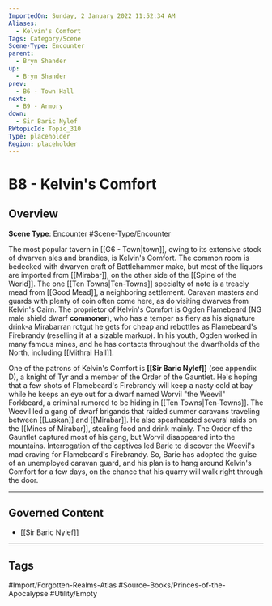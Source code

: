 ```yaml
---
ImportedOn: Sunday, 2 January 2022 11:52:34 AM
Aliases:
  - Kelvin's Comfort
Tags: Category/Scene
Scene-Type: Encounter
parent:
  - Bryn Shander
up:
  - Bryn Shander
prev:
  - B6 - Town Hall
next:
  - B9 - Armory
down:
  - Sir Baric Nylef
RWtopicId: Topic_310
Type: placeholder
Region: placeholder
---
```

# B8 - Kelvin's Comfort
## Overview
**Scene Type**: Encounter
#Scene-Type/Encounter

The most popular tavern in [[G6 - Town|town]], owing to its extensive stock of dwarven ales and brandies, is Kelvin's Comfort. The common room is bedecked with dwarven craft of Battlehammer make, but most of the liquors are imported from [[Mirabar]], on the other side of the [[Spine of the World]]. The one [[Ten Towns|Ten-Towns]] specialty of note is a treacly mead from [[Good Mead]], a neighboring settlement. Caravan masters and guards with plenty of coin often come here, as do visiting dwarves from Kelvin's Cairn. The proprietor of Kelvin's Comfort is Ogden Flamebeard (NG male shield dwarf **commoner**), who has a temper as fiery as his signature drink-a Mirabarran rotgut he gets for cheap and rebottles as Flamebeard's Firebrandy (reselling it at a sizable markup). In his youth, Ogden worked in many famous mines, and he has contacts throughout the dwarfholds of the North, including [[Mithral Hall]].

One of the patrons of Kelvin's Comfort is **[[Sir Baric Nylef]]** (see appendix D), a knight of Tyr and a member of the Order of the Gauntlet. He's hoping that a few shots of Flamebeard's Firebrandy will keep a nasty cold at bay while he keeps an eye out for a dwarf named Worvil "the Weevil" Forkbeard, a criminal rumored to be hiding in [[Ten Towns|Ten-Towns]]. The Weevil led a gang of dwarf brigands that raided summer caravans traveling between [[Luskan]] and [[Mirabar]]. He also spearheaded several raids on the [[Mines of Mirabar]], stealing food and drink mainly. The Order of the Gauntlet captured most of his gang, but Worvil disappeared into the mountains. Interrogation of the captives led Barie to discover the Weevil's mad craving for Flamebeard's Firebrandy. So, Barie has adopted the guise of an unemployed caravan guard, and his plan is to hang around Kelvin's Comfort for a few days, on the chance that his quarry will walk right through the door.

---
## Governed Content
- [[Sir Baric Nylef]]


---
## Tags
#Import/Forgotten-Realms-Atlas #Source-Books/Princes-of-the-Apocalypse #Utility/Empty

